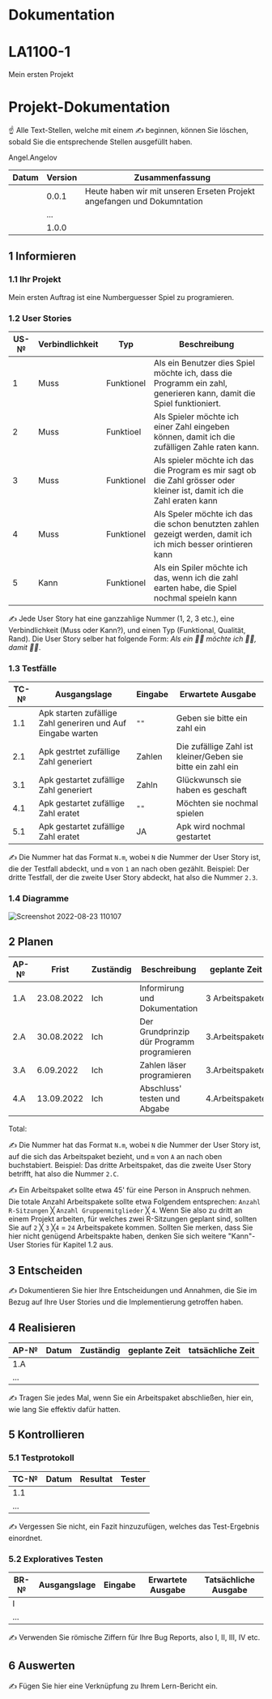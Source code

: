# Dokumentation
# LA1100-1
Mein ersten Projekt

# Projekt-Dokumentation

☝️ Alle Text-Stellen, welche mit einem ✍️ beginnen, können Sie löschen, sobald Sie die entsprechende Stellen ausgefüllt haben.

Angel.Angelov

| Datum | Version | Zusammenfassung                                              |
| ----- | ------- | ------------------------------------------------------------ |
|       | 0.0.1   | Heute haben wir mit unseren Erseten Projekt angefangen und Dokumntation |
|       | ...     |                                                              |
|       | 1.0.0   |                                                              |

## 1 Informieren

### 1.1 Ihr Projekt

Mein ersten Auftrag ist eine Numberguesser Spiel zu programieren.

### 1.2 User Stories

| US-№ | Verbindlichkeit | Typ  | Beschreibung                       |
| ---- | --------------- | ---- | ---------------------------------- |
| 1    | Muss            | Funktionel     | Als ein Benutzer dies Spiel möchte ich, dass die Programm ein zahl, generieren kann, damit die Spiel funktioniert.|
| 2    | Muss            | Funktioel      | Als Spieler möchte ich einer Zahl eingeben können, damit ich die zufälligen Zahle raten kann.|
| 3    | Muss            | Funktionel     | Als spieler möchte ich das die Program es mir sagt ob die Zahl grösser oder kleiner ist, damit ich die Zahl eraten kann|
| 4    | Muss            | Funktionel     | Als Speler möchte ich das die schon benutzten zahlen gezeigt werden, damit ich ich mich besser orintieren kann 
| 5    | Kann            | Funktionel     | Als ein Spiler möchte ich das, wenn ich die zahl earten habe, die Spiel nochmal speieln kann|

✍️ Jede User Story hat eine ganzzahlige Nummer (1, 2, 3 etc.), eine Verbindlichkeit (Muss oder Kann?), und einen Typ (Funktional, Qualität, Rand). Die User Story selber hat folgende Form: *Als ein 🤷‍♂️ möchte ich 🤷‍♂️, damit 🤷‍♂️*.

### 1.3 Testfälle

| TC-№ | Ausgangslage | Eingabe | Erwartete Ausgabe |
| ---- | ------------ | ------- | ----------------- |
| 1.1  | Apk starten zufällige Zahl generiren und Auf Eingabe warten|`""`|Geben sie bitte ein zahl ein| 
| 2.1  | Apk gestrtet zufällige Zahl generiert  |Zahlen| Die zufällige Zahl ist kleiner/Geben sie bitte ein zahl ein|
| 3.1  | Apk gestartet zufällige Zahl generiert |Zahln | Glückwunsch sie haben es geschaft|
| 4.1    | Apk gestartet zufällige Zahl eratet    | `""` | Möchten sie nochmal spielen|
| 5.1  | Apk gestartet zufällige Zahl eratet | JA   | Apk wird nochmal gestartet |


✍️ Die Nummer hat das Format `N.m`, wobei `N` die Nummer der User Story ist, die der Testfall abdeckt, und `m` von `1` an nach oben gezählt. Beispiel: Der dritte Testfall, der die zweite User Story abdeckt, hat also die Nummer `2.3`.

### 1.4 Diagramme


![Screenshot 2022-08-23 110107](https://user-images.githubusercontent.com/110893454/186126467-b8c94fbd-9e9d-439d-9b19-84f94d31c0a0.png)


## 2 Planen

| AP-№ | Frist | Zuständig | Beschreibung | geplante Zeit |
| ---- | ----- | --------- | ------------ | ------------- |
| 1.A  | 23.08.2022| Ich          |    Informirung und Dokumentation  | 3 Arbeitspakete  |
| 2.A  | 30.08.2022| Ich         | Der Grundprinzip dür Programm programieren       | 3.Arbeitspakete |
| 3.A  | 6.09.2022          | Ich         | Zahlen läser programieren                        | 3.Arbeitspakete |
| 4.A  | 13.09.2022| Ich    |  Abschluss' testen und Abgabe | 4.Arbeitspakete|
Total: 

✍️ Die Nummer hat das Format `N.m`, wobei `N` die Nummer der User Story ist, auf die sich das Arbeitspaket bezieht, und `m` von `A` an nach oben buchstabiert. Beispiel: Das dritte Arbeitspaket, das die zweite User Story betrifft, hat also die Nummer `2.C`.

✍️ Ein Arbeitspaket sollte etwa 45' für eine Person in Anspruch nehmen. Die totale Anzahl Arbeitspakete sollte etwa Folgendem entsprechen: `Anzahl R-Sitzungen` ╳ `Anzahl Gruppenmitglieder` ╳ `4`. Wenn Sie also zu dritt an einem Projekt arbeiten, für welches zwei R-Sitzungen geplant sind, sollten Sie auf `2` ╳ `3` ╳`4` = `24` Arbeitspakete kommen. Sollten Sie merken, dass Sie hier nicht genügend Arbeitspakte haben, denken Sie sich weitere "Kann"-User Stories für Kapitel 1.2 aus.

## 3 Entscheiden

✍️ Dokumentieren Sie hier Ihre Entscheidungen und Annahmen, die Sie im Bezug auf Ihre User Stories und die Implementierung getroffen haben.

## 4 Realisieren

| AP-№ | Datum | Zuständig | geplante Zeit | tatsächliche Zeit |
| ---- | ----- | --------- | ------------- | ----------------- |
| 1.A  |       |           |               |                   |
| ...  |       |           |               |                   |

✍️ Tragen Sie jedes Mal, wenn Sie ein Arbeitspaket abschließen, hier ein, wie lang Sie effektiv dafür hatten.

## 5 Kontrollieren

### 5.1 Testprotokoll

| TC-№ | Datum | Resultat | Tester |
| ---- | ----- | -------- | ------ |
| 1.1  |       |          |        |
| ...  |       |          |        |

✍️ Vergessen Sie nicht, ein Fazit hinzuzufügen, welches das Test-Ergebnis einordnet.

### 5.2 Exploratives Testen

| BR-№ | Ausgangslage | Eingabe | Erwartete Ausgabe | Tatsächliche Ausgabe |
| ---- | ------------ | ------- | ----------------- | -------------------- |
| I    |              |         |                   |                      |
| ...  |              |         |                   |                      |

✍️ Verwenden Sie römische Ziffern für Ihre Bug Reports, also I, II, III, IV etc.

## 6 Auswerten

✍️ Fügen Sie hier eine Verknüpfung zu Ihrem Lern-Bericht ein.

